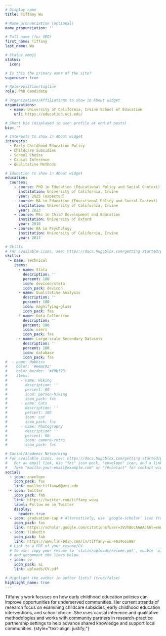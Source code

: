 ```yaml
---
# Display name
title: Tiffany Wu

# Name pronunciation (optional)
name_pronunciation: ''

# Full name (for SEO)
first_name: Tiffany
last_name: Wu

# Status emoji
status:
  icon: 

# Is this the primary user of the site?
superuser: true

# Role/position/tagline
role: PhD Candidate

# Organizations/Affiliations to show in About widget
organizations:
  - name: University of California, Irvine School of Education
    url: https://education.uci.edu/

# Short bio (displayed in user profile at end of posts)
bio: ''

# Interests to show in About widget
interests:
  - Early Childhood Education Policy
  - Childcare Subsidies
  - School Choice
  - Causal Inference
  - Qualitative Methods

# Education to show in About widget
education:
  courses:
    - course: PhD in Education (Educational Policy and Social Context)
      institution: University of California, Irvine
      year: 2025 (expected)
    - course: MA in Education (Educational Policy and Social Context)
      institution: University of California, Irvine
      year: 2023
    - course: MSc in Child Development and Education
      institution: University of Oxford
      year: 2018
    - course: BA in Psychology
      institution: University of California, Irvine
      year: 2017

# Skills
# For available icons, see: https://docs.hugoblox.com/getting-started/page-builder/#icons
skills:
  - name: Technical
    items:
      - name: Stata
        description: ''
        percent: 100
        icon: devicon/stata
        icon_pack: devicon
      - name: Qualitative Analysis
        description: ''
        percent: 100
        icon: magnifying-glass
        icon_pack: fas
      - name: Data Collection
        description: ''
        percent: 100
        icon: users
        icon_pack: fas
      - name: Large-scale Secondary Datasets
        description: ''
        percent: 100
        icon: database
        icon_pack: fas
#  - name: Hobbies
#    color: '#eeac02'
#    color_border: '#f0bf23'
#    items:
#      - name: Hiking
#        description: ''
#        percent: 60
#        icon: person-hiking
#        icon_pack: fas
#      - name: Cats
#        description: ''
#        percent: 100
#        icon: cat
#        icon_pack: fas
#      - name: Photography
#        description: ''
#        percent: 80
#        icon: camera-retro
#        icon_pack: fas

# Social/Academic Networking
# For available icons, see: https://docs.hugoblox.com/getting-started/page-builder/#icons
#   For an email link, use "fas" icon pack, "envelope" icon, and a link in the
#   form "mailto:your-email@example.com" or "/#contact" for contact widget.
social:
  - icon: envelope
    icon_pack: fas
    link: mailto:tiffanw6@uci.edu
  - icon: twitter
    icon_pack: fab
    link: https://twitter.com/tiffany_wuuu
    label: Follow me on Twitter
    display:
      header: true
  - icon: graduation-cap # Alternatively, use `google-scholar` icon from `ai` icon pack
    icon_pack: fas
    link: https://scholar.google.com/citations?user=3VUh8ocAAAAJ&hl=en&authuser=1
  - icon: linkedin
    icon_pack: fab
    link: https://www.linkedin.com/in/tiffany-wu-461466108/
  # Link to a PDF of your resume/CV.
  # To use: copy your resume to `static/uploads/resume.pdf`, enable `ai` icons in `params.yaml`,
  # and uncomment the lines below.
  - icon: cv
    icon_pack: ai
    link: uploads/CV.pdf

# Highlight the author in author lists? (true/false)
highlight_name: true
---
```


Tiffany's work focuses on how early childhood education policies can improve opportunities for underserved communities. Her current strands of research focus on examining childcare subsidies, early childhood education interventions, and school choice. She uses causal inference and qualitative methodologies and works with community partners in research-practice partnership settings to help advance shared knowledge and support local communities.
{style="text-align: justify;"}
